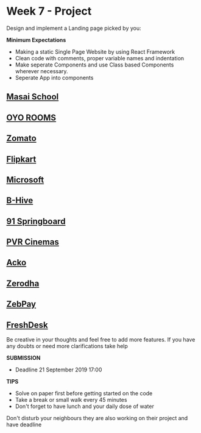 # Week 7 - Project


Design and implement a Landing page picked by you:

**Minimum Expectations**

- Making a static Single Page Website by using React Framework
- Clean code with comments, proper variable names and indentation
- Make seperate Components and use Class based Components wherever necessary. 
- Seperate App into components



## [Masai School](https://www.masaischool.com/)

## [OYO ROOMS](https://www.oyorooms.com)

## [Zomato](https://www.zomato.com)

## [Flipkart](https://www.flipkart.com/)

## [Microsoft](https://www.microsoft.com/en-in)

## [B-Hive](https://bhiveworkspace.com/)

## [91 Springboard](https://www.91springboardom)

## [PVR Cinemas](https://www.pvrcinemas.com/)

## [Acko](https://www.acko.com)

## [Zerodha](https://zerodha.com/)

## [ZebPay](https://www.zebpay.com/)

## [FreshDesk](https://freshdesk.com/)


Be creative in your thoughts and feel free to add more features. If you have any doubts or need more clarifications take help


**SUBMISSION**

- Deadline 21 September 2019 17:00


**TIPS**

- Solve on paper first before getting started on the code
- Take a break or small walk every 45 minutes
- Don't forget to have lunch and your daily dose of water

Don't disturb your neighbours they are also working on their project and have deadline